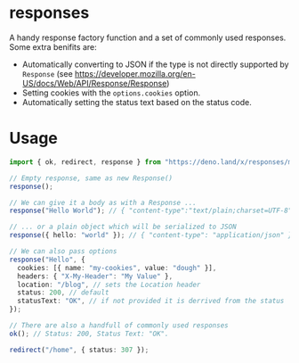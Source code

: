 # responses

A handy response factory function and a set of commonly used responses. Some
extra benifits are:

- Automatically converting to JSON if the type is not directly supported by
  `Response` (see
  https://developer.mozilla.org/en-US/docs/Web/API/Response/Response)
- Setting cookies with the `options.cookies` option.
- Automatically setting the status text based on the status code.

# Usage

```ts
import { ok, redirect, response } from "https://deno.land/x/responses/mod.ts";

// Empty response, same as new Response()
response();

// We can give it a body as with a Response ...
response("Hello World"); // { "content-type":"text/plain;charset=UTF-8" }

// ... or a plain object which will be serialized to JSON
response({ hello: "world" }); // { "content-type": "application/json" }

// We can also pass options
response("Hello", {
  cookies: [{ name: "my-cookies", value: "dough" }],
  headers: { "X-My-Header": "My Value" },
  location: "/blog", // sets the Location header
  status: 200, // default
  statusText: "OK", // if not provided it is derrived from the status
});

// There are also a handfull of commonly used responses
ok(); // Status: 200, Status Text: "OK".

redirect("/home", { status: 307 });
```
